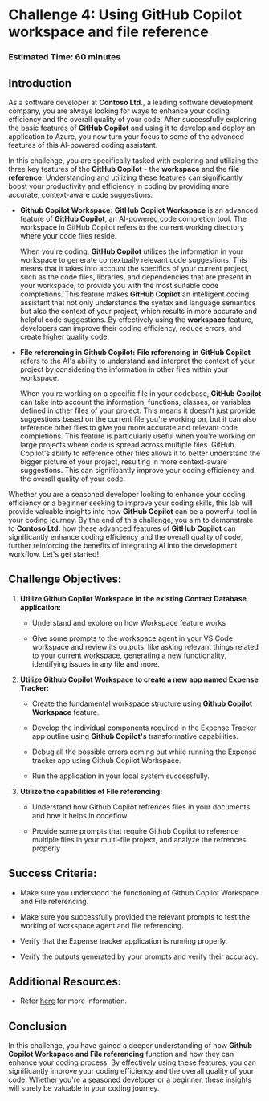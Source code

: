 # Challenge 4: Using GitHub Copilot workspace and file reference

### Estimated Time: 60 minutes

## Introduction

As a software developer at **Contoso Ltd.**, a leading software development company, you are always looking for ways to enhance your coding efficiency and the overall quality of your code. After successfully exploring the basic features of **GitHub Copilot** and using it to develop and deploy an application to Azure, you now turn your focus to some of the advanced features of this AI-powered coding assistant.

In this challenge, you are specifically tasked with exploring and utilizing the three key features of the **GitHub Copilot** - the **workspace** and the **file reference**. Understanding and utilizing these features can significantly boost your productivity and efficiency in coding by providing more accurate, context-aware code suggestions.

- **Github Copilot Workspace:** **GitHub Copilot Workspace** is an advanced feature of **GitHub Copilot**, an AI-powered code completion tool. The workspace in GitHub Copilot refers to the current working directory where your code files reside.

   When you're coding, **GitHub Copilot** utilizes the information in your workspace to generate contextually relevant code suggestions. This means that it takes into account the specifics of your current project, such as the code files, libraries, and dependencies that are present in your workspace, to provide you with the most suitable code completions. This feature makes **GitHub Copilot** an intelligent coding assistant that not only understands the syntax and language semantics but also the context of your project, which results in more accurate and helpful code suggestions.
   By effectively using the **workspace** feature, developers can improve their coding efficiency, reduce errors, and create higher quality code.

- **File referencing in Github Copilot:** **File referencing in GitHub Copilot** refers to the AI's ability to understand and interpret the context of your project by considering the information in other files within your workspace.

   When you're working on a specific file in your codebase, **GitHub Copilot** can take into account the information, functions, classes, or variables defined in other files of your project. This means it doesn't just provide suggestions based on the current file you're working on, but it can also reference other files to give you more accurate and relevant code completions. This feature is particularly useful when you're working on large projects where code is spread across multiple files. GitHub Copilot's ability to reference other files allows it to better understand the bigger picture of your project, resulting in more context-aware suggestions. This can significantly improve your coding efficiency and the overall quality of your code.

Whether you are a seasoned developer looking to enhance your coding efficiency or a beginner seeking to improve your coding skills, this lab will provide valuable insights into how **GitHub Copilot** can be a powerful tool in your coding journey. By the end of this challenge, you aim to demonstrate to **Contoso Ltd.** how these advanced features of **GitHub Copilot** can significantly enhance coding efficiency and the overall quality of code, further reinforcing the benefits of integrating AI into the development workflow. Let's get started!

## Challenge Objectives:

1. **Utilize Github Copilot Workspace in the existing Contact Database application:**

   - Understand and explore on how Workspace feature works

   - Give some prompts to the workspace agent in your VS Code workspace and review its outputs, like asking relevant things related to your current workspace, generating a new functionality, identifying issues in any file and more.

1. **Utilize Github Copilot Workspace to create a new app named Expense Tracker:**

   - Create the fundamental workspace structure using **Github Copilot Workspace** feature.

   - Develop the individual components required in the Expense Tracker app outline using **Github Copilot's** transformative capabilities.

   - Debug all the possible errors coming out while running the Expense tracker app using Github Copilot Workspace.

   - Run the application in your local system successfully.

1. **Utilize the capabilities of File referencing:**

   - Understand how Github Copilot refrences files in your documents and how it helps in codeflow

   - Provide some prompts that require Github Copilot to reference multiple files in your multi-file project, and analyze the refrences properly

## Success Criteria:

- Make sure you understood the functioning of Github Copilot Workspace and File referencing.

- Make sure you successfully provided the relevant prompts to test the working of workspace agent and file referencing.

- Verify that the Expense tracker application is running properly.

- Verify the outputs generated by your prompts and verify their accuracy.

## Additional Resources:

- Refer [here](https://githubnext.com/projects/copilot-workspace/) for more information.

## Conclusion

In this challenge, you have gained a deeper understanding of how **Github Copilot Workspace and File referencing** function and how they can enhance your coding process. By effectively using these features, you can significantly improve your coding efficiency and the overall quality of your code. Whether you're a seasoned developer or a beginner, these insights will surely be valuable in your coding journey.

